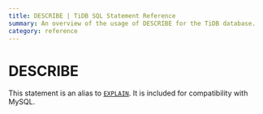 ```yaml
---
title: DESCRIBE | TiDB SQL Statement Reference
summary: An overview of the usage of DESCRIBE for the TiDB database.
category: reference
---
```


# DESCRIBE

This statement is an alias to [`EXPLAIN`](/v3.1/reference/sql/statements/explain.md). It is included for compatibility with MySQL.
